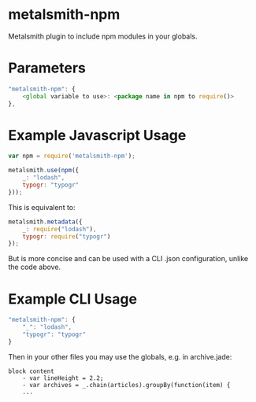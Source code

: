 # metalsmith-npm
Metalsmith plugin to include npm modules in your globals.

# Parameters
```javascript
"metalsmith-npm": {
    <global variable to use>: <package name in npm to require()>
},
```

# Example Javascript Usage
```javascript
var npm = require('metalsmith-npm');

metalsmith.use(npm({
    _: "lodash",
    typogr: "typogr"
}));
```
This is equivalent to:

```javascript
metalsmith.metadata({
    _: require("lodash"),
    typogr: require("typogr")
});
```

But is more concise and can be used with a CLI .json configuration, unlike the code above.

# Example CLI Usage
```javascript
"metalsmith-npm": {
    "_": "lodash",
    "typogr": "typogr"
}
```

Then in your other files you may use the globals, e.g. in archive.jade:
```jade
block content
	- var lineHeight = 2.2;
	- var archives = _.chain(articles).groupBy(function(item) {
    ...
```